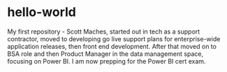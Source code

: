# hello-world
My first repository - 
Scott Maches, started out in tech as a support contractor, moved to developing go live support plans for enterprise-wide application releases, then front end development. After that moved on to BSA role and then Product Manager in the data management space, focusing on Power BI. I am now prepping for the Power BI cert exam.
